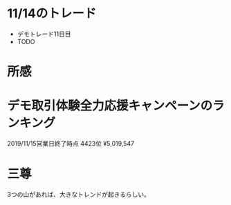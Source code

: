 # 11/14のトレード
- デモトレード11日目
- TODO

# 所感
# デモ取引体験全力応援キャンペーンのランキング
2019/11/15営業日終了時点
4423位 ¥5,019,547

# 三尊
3つの山があれば、大きなトレンドが起きるらしい。
